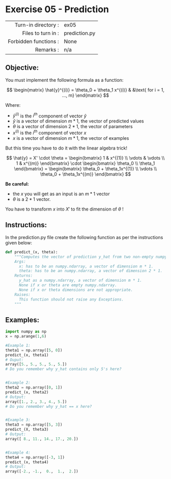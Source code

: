 # Exercise 05 - Prediction

|                         |                    |
| -----------------------:| ------------------ |
|   Turn-in directory :   |  ex05              |
|   Files to turn in :    |  prediction.py     |
|   Forbidden functions : |  None              |
|   Remarks :             |  n/a               |

## Objective:
You must implement the following formula as a function:  

$$
\begin{matrix}
\hat{y}^{(i)} = \theta_0 + \theta_1 x^{(i)} & &\text{ for i = 1, ..., m}
\end{matrix}
$$  

Where:
- $\hat{y}^{(i)}$ is the $i^{th}$ component of vector $\hat{y}$
- $\hat{y}$ is a vector of dimension $m * 1$, the vector of predicted values
- $\theta$ is a vector of dimension $2 * 1$, the vector of parameters
- $x^{(i)}$ is the $i^{th}$ component of vector $x$  
- $x$ is a vector of dimension $m * 1$, the vector of examples

But this time you have to do it with the linear algebra trick!

$$
\hat{y} = X' \cdot \theta = 
\begin{bmatrix} 
1 & x^{(1)} \\ 
\vdots & \vdots \\ 
1 & x^{(m)} 
\end{bmatrix} 
\cdot
\begin{bmatrix}
\theta_0 \\ 
\theta_1 
\end{bmatrix} 
 = \begin{bmatrix} 
\theta_0 + \theta_1x^{(1)} \\ 
\vdots \\ 
\theta_0 + \theta_1x^{(m)} 
\end{bmatrix} 
$$

**Be careful:** 
- the $x$ you will get as an input is an $m * 1$ vector
- $\theta$ is a $2 * 1$ vector. 

You have to transform $x$ into $X'$ to fit the dimension of $\theta$ !

## Instructions:
In the prediction.py file create the following function as per the instructions given below:
```python
def predict_(x, theta):
    """Computes the vector of prediction y_hat from two non-empty numpy.ndarray.
    Args:
      x: has to be an numpy.ndarray, a vector of dimension m * 1.
      theta: has to be an numpy.ndarray, a vector of dimension 2 * 1.
    Returns:
      y_hat as a numpy.ndarray, a vector of dimension m * 1.
      None if x or theta are empty numpy.ndarray.
      None if x or theta dimensions are not appropriate.
    Raises:
      This function should not raise any Exceptions.
    """
```

## Examples:
```python
import numpy as np
x = np.arange(1,6)

#Example 1:
theta1 = np.array([5, 0])
predict_(x, theta1)
# Ouput:
array([5., 5., 5., 5., 5.])
# Do you remember why y_hat contains only 5's here?  


#Example 2:
theta2 = np.array([0, 1])
predict_(x, theta2)
# Output:
array([1., 2., 3., 4., 5.])
# Do you remember why y_hat == x here?  


#Example 3:
theta3 = np.array([5, 3])
predict_(X, theta3)
# Output:
array([ 8., 11., 14., 17., 20.])


#Example 4:
theta4 = np.array([-3, 1])
predict_(x, theta4)
# Output:
array([-2., -1.,  0.,  1.,  2.])
```
